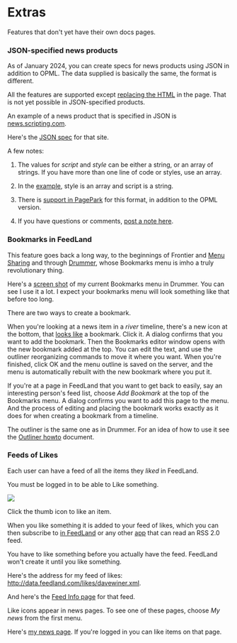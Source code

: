 # Extras  

Features that don't yet have their own docs pages.

### JSON-specified news products

As of January 2024, you can create specs for news products using JSON in addition to OPML. The data supplied is basically the same, the format is different. 

All the features are supported except <a href="https://docs.feedland.com/newsproducts.md#the-html-section">replacing the HTML</a> in the page. That is not yet possible in JSON-specified products. 

An example of a news product that is specified in JSON is <a href="https://news.scripting.com/">news.scripting.com</a>.

Here's the <a href="http://scripting.com/code/newsproducthome/newsscriptingcom2.json">JSON spec</a> for that site.

A few notes:

1. The values for <i>script</i> and <i>style</i> can be either a string, or an array of strings. If you have more than one line of code or styles, use an array. 

2. In the <a href="http://scripting.com/code/newsproducthome/newsscriptingcom2.json">example</a>, style is an array and script is a string.

3. There is <a href="https://github.com/scripting/pagePark/blob/master/worknotes.md#1824-93820-am-by-dw">support in PagePark</a> for this format, in addition to the OPML version. 

4. If you have questions or comments, <a href="https://github.com/scripting/feedlandSupport/issues/234">post a note here</a>. 

### Bookmarks in FeedLand

This feature goes back a long way, to the beginnings of Frontier and <a href="http://scripting.com/autowebdocs/menusharingwalkthru_148.html">Menu Sharing</a> and through <a href="http://docserver.scripting.com/drummer/general.opml#1629044069000">Drummer</a>, whose Bookmarks menu is imho a truly revolutionary thing. 

Here's a <a href="https://imgs.scripting.com/2022/12/31/feedLandBookmarksDaveScreen.png">screen shot</a> of my current Bookmarks menu in Drummer. You can see I use it a lot. I expect your bookmarks menu will look something like that before too long. 

There are two ways to create a bookmark.

When you're looking at a news item in a _river_ timeline, there's a new icon at the bottom, that <a href="https://imgs.scripting.com/2022/12/31/feedLandItemBookmarkIcon.png">looks like</a> a bookmark. Click it. A dialog confirms that you want to add the bookmark. Then the Bookmarks editor window opens with the new bookmark added at the top. You can edit the text, and use the outliner reorganizing commands to move it where you want.  When you're finished, click OK and the menu outline is saved on the server, and the menu is automatically rebuilt with the new bookmark where you put it.

If you're at a page in FeedLand that you want to get back to easily, say an interesting person's feed list, choose <i>Add Bookmark</i> at the top of the Bookmarks menu. A dialog confirms you want to add this page to the menu. And the process of editing and placing the bookmark works exactly as it does for when creating a bookmark from a timeline.

The outliner is the same one as in Drummer. For an idea of how to use it see the <a href="http://outlinerhowto.opml.org/">Outliner howto</a> document. 

### Feeds of Likes

Each user can have a feed of all the items they <i>liked</i> in FeedLand. 

You must be logged in to be able to Like something. 

<img src="https://imgs.scripting.com/2022/11/01/likescreen.png">

Click the thumb icon to like an item.

When you like something it is added to your feed of likes, which you can then subscribe to <a href="http://feedland.org/?feedurl=http://data.feedland.com/likes/davewiner.xml">in FeedLand</a> or any other <a href="http://xmlviewer.scripting.com/?url=http%3A%2F%2Fdata.feedland.com%2Flikes%2Fdavewiner.xml">app</a> that can read an RSS 2.0 feed. 

You have to like something before you actually have the feed. FeedLand won't create it until you like something. 

Here's the address for my feed of likes: <a href="http://xmlviewer.scripting.com/?url=http%3A%2F%2Fdata.feedland.com%2Flikes%2Fdavewiner.xml">http://data.feedland.com/likes/davewiner.xml</a>.

And here's the <a href="http://feedland.org/?feedurl=http%3A%2F%2Fdata.feedland.com%2Flikes%2Fdavewiner.xml">Feed Info page</a> for that feed. 

Like icons appear in news pages. To see one of these pages, choose <i>My news</i> from the first menu.

Here's <a href="http://feedland.org/?river=true&screenname=davewiner&catname=all">my news page</a>. If you're logged in you can like items on that page. 

